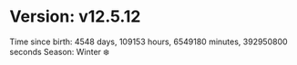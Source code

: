 # Version: v12.5.12
Time since birth: 4548 days, 109153 hours, 6549180 minutes, 392950800 seconds
Season: Winter ❄️

